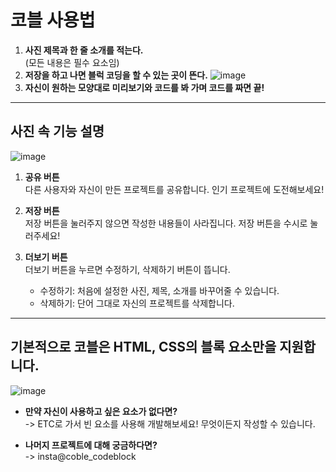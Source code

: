 # 코블 사용법

1. **사진 제목과 한 줄 소개를 적는다.**  
   (모든 내용은 필수 요소임)
2. **저장을 하고 나면 블럭 코딩을 할 수 있는 곳이 뜬다.**
   ![image](https://github.com/user-attachments/assets/d33b603e-bf2a-4f58-9000-2d592f88b93a)
3. **자신이 원하는 모양대로 미리보기와 코드를 봐 가며 코드를 짜면 끝!**

---

## 사진 속 기능 설명

![image](https://github.com/user-attachments/assets/04e6f349-8e37-41ac-9f79-9a262c055a36)

1. **공유 버튼**  
   다른 사용자와 자신이 만든 프로젝트를 공유합니다. 인기 프로젝트에 도전해보세요!

2. **저장 버튼**  
   저장 버튼을 눌러주지 않으면 작성한 내용들이 사라집니다. 저장 버튼을 수시로 눌러주세요!

3. **더보기 버튼**  
   더보기 버튼을 누르면 수정하기, 삭제하기 버튼이 뜹니다.
   - 수정하기: 처음에 설정한 사진, 제목, 소개를 바꾸어줄 수 있습니다.
   - 삭제하기: 단어 그대로 자신의 프로젝트를 삭제합니다.

---

## 기본적으로 코블은 HTML, CSS의 블록 요소만을 지원합니다.

![image](https://github.com/user-attachments/assets/b020016d-33ba-44c0-86e4-4c219aa8a17a)

- **만약 자신이 사용하고 싶은 요소가 없다면?**  
  -> ETC로 가서 빈 요소를 사용해 개발해보세요! 무엇이든지 작성할 수 있습니다.

- **나머지 프로젝트에 대해 궁금하다면?**  
  -> insta@coble_codeblock
